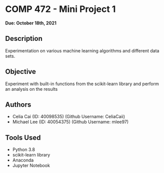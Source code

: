 # COMP 472 - Mini Project 1

<b>Due: October 18th, 2021 </b>

## Description
Experimentation on various machine learning algorithms and different data sets.

## Objective
Experiment with built-in functions from the scikit-learn library and perform an analysis on the results


## Authors
- Celia Cai (ID: 40098535) (Github Username: CeliaCaii)
- Michael Lee (ID: 40054375) (Github Username: mlee97)

## Tools Used
- Python 3.8
- scikit-learn library
- Anaconda
- Jupyter Notebook